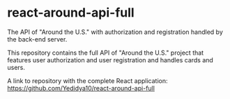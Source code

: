 # react-around-api-full
The API of "Around the U.S." with authorization and registration handled by the back-end server.

This repository contains the full API of "Around the U.S." project that features user authorization and user registration and handles cards and users.

A link to repository with the complete React application: https://github.com/Yedidya10/react-around-api-full
